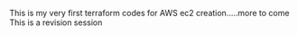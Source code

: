 This is my very first terraform codes for AWS ec2 creation.....more to come
This is a revision session